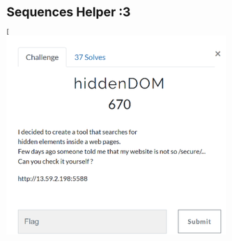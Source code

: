 # Sequences Helper :3


[![N](https://raw.githubusercontent.com/xpinked/ctf-writeups/master/noxCTF18/Web/HiddenDOM/Screenshots/Screenshot_1.png)
